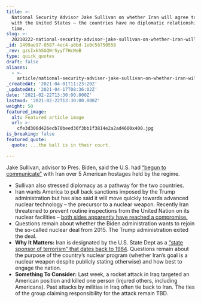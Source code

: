 ```yaml
---
title: >-
  National Security Advisor Jake Sullivan on whether Iran will agree to meet
  with the United States – the countries have no diplomatic relationship at this
  time.
slug: >-
  20210222-national-security-advisor-jake-sullivan-on-whether-iran-will-agree-to-meet-with-the-united
_id: 1499ae97-0587-4ec4-a8bd-1e0c58750558
_rev: gzsIxkhSGQWrSyyf7HcWeB
type: quick_quotes
draft: false
aliases:
  - >-
    article/national-security-adviser-jake-sullivan-on-whether-iran-will-agree-to-meet-with-the-united-states-the-countries-have-no-diplomatic-relationship-at-this-time/
_createdAt: '2021-04-01T11:23:20Z'
_updatedAt: '2021-04-17T08:36:02Z'
date: '2021-02-22T13:30:00.000Z'
lastmod: '2021-02-22T13:30:00.000Z'
weight: 50
featured_image:
  alt: Featured article image
  url: >-
    cfe3d306d426ecb70beed36f3bb1f3814e2a2ad4600x400.jpg
is_breaking: false
featured_quote:
  quote: ...the ball is in their court.

---
```

Jake Sullivan, advisor to Pres. Biden, said the U.S. had [“begun to communicate”](https://thehill.com/homenews/sunday-talk-shows/539799-national-security-adviser-us-has-begun-communicating-with-iran) with Iran over 5 American hostages held by the regime.

* Sullivan also stressed diplomacy as a pathway for the two countries.
* Iran wants America to pull back sanctions imposed by the Trump administration but has also said it will move quickly towards advanced nuclear technology – the precursor to a nuclear weapon. Recently Iran threatened to prevent routine inspections from the United Nation on its nuclear facilities – [both sides apparently have reached a compromise.](https://www.cnn.com/2021/02/21/middleeast/iran-iaea-nuclear-deal-intl-hnk/index.html)
* Questions remain about whether the Biden administration wants to rejoin the so-called nuclear deal from 2015. The Trump administration exited the deal.
* **Why It Matters:** Iran is designated by the U.S. State Dept as a [“state sponsor of terrorism” that dates back to 1984](https://www.state.gov/state-sponsors-of-terrorism/). Questions remain about the purpose of the country’s nuclear program (whether Iran’s goal is a nuclear weapon despite publicly stating otherwise) and how best to engage the nation.
* **Something To Consider:** Last week, a rocket attack in Iraq targeted an American position and killed one person (injured others, including Americans). Past attacks by militias in Iraq often tie back to Iran. The ties of the group claiming responsibility for the attack remain TBD.